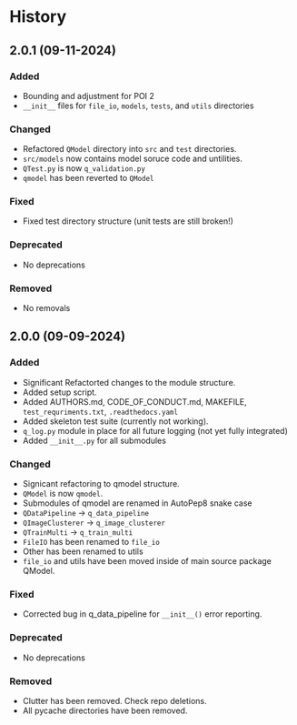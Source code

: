 # History
## 2.0.1 (09-11-2024)
### Added
- Bounding and adjustment for POI 2
- `__init__` files for `file_io`, `models`, `tests`, and `utils` directories

### Changed
- Refactored `QModel` directory into `src` and `test` directories.
- `src/models` now contains model soruce code and untilities.
- `QTest.py` is now `q_validation.py`
- `qmodel` has been reverted to `QModel`

### Fixed
- Fixed test directory structure (unit tests are still broken!)

### Deprecated
- No deprecations

### Removed
- No removals

## 2.0.0 (09-09-2024)
### Added
- Significant Refactorted changes to the module structure.
- Added setup script.
- Added AUTHORS.md, CODE_OF_CONDUCT.md, MAKEFILE, `test_requriments.txt`, `.readthedocs.yaml`
- Added skeleton test suite (currently not working).
- `q_log.py` module in place for all future logging (not yet fully integrated)
- Added `__init__.py` for all submodules

### Changed
- Signicant refactoring to qmodel structure.
- `QModel` is now `qmodel`.
- Submodules of qmodel are renamed in AutoPep8 snake case
- `QDataPipeline` -> `q_data_pipeline`
- `QImageClusterer` -> `q_image_clusterer`
- `QTrainMulti` -> `q_train_multi`
- `FileIO` has been renamed to `file_io`
- Other has been renamed to utils
- `file_io` and utils have been moved inside of main source package QModel.

### Fixed
- Corrected bug in q_data_pipeline for `__init__()` error reporting.

### Deprecated
- No deprecations

### Removed
- Clutter has been removed. Check repo deletions.
- All pycache directories have been removed.
